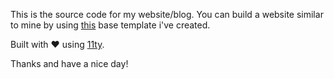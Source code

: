 This is the source code for my website/blog.
You can build a website similar to mine by using [this](https://github.com/arpitbatra123/eleventy-blog-mnml) base template i've created.

Built with ❤️ using [11ty](https://www.11ty.dev/docs/).

Thanks and have a nice day!
